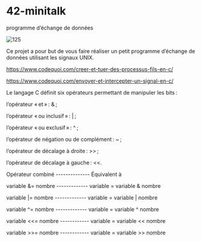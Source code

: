 # 42-minitalk
programme d’échange de données

![125](https://github.com/vfuster66/42-minitalk/assets/124174795/1622a6cf-c84b-48f3-80e2-bbf1379f01aa)


Ce projet a pour but de vous faire réaliser un petit programme d’échange de données
utilisant les signaux UNIX.

https://www.codequoi.com/creer-et-tuer-des-processus-fils-en-c/

https://www.codequoi.com/envoyer-et-intercepter-un-signal-en-c/

Le langage C définit six opérateurs permettant de manipuler les bits :

l’opérateur « et » : & ;

l’opérateur « ou inclusif » : | ;

l’opérateur « ou exclusif » : ^ ;

l’opérateur de négation ou de complément : ~ ;

l’opérateur de décalage à droite : >> ;

l’opérateur de décalage à gauche : <<.

 Opérateur combiné  --------------        Équivalent à

variable &= nombre  -------------  variable = variable & nombre

variable |= nombre  -------------  variable = variable | nombre

variable ^= nombre  -------------  variable = variable ^ nombre

variable <<= nombre  ------------  variable = variable << nombre

variable >>= nombre  ------------  variable = variable >> nombre











